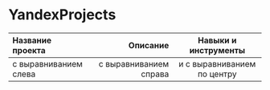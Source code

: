 # YandexProjects
| Название проекта | Описание | Навыки и инструменты |
| :-------------------- | ---------------------: |:---------------------------:|
| с выравниванием слева | с выравниванием справа | и с выравниванием по центру |
